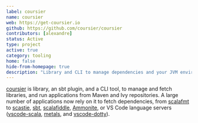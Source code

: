```yaml
---
label: coursier
name: coursier
web: https://get-coursier.io
github: https://github.com/coursier/coursier
contributors: [alexandre]
status: Active
type: project
active: true
category: tooling
home: false
hide-from-homepage: true
description: "Library and CLI to manage dependencies and your JVM environment."
---
```


[coursier](https://github.com/coursier/coursier) is library, an sbt plugin,
and a CLI tool, to manage and fetch libraries, and run applications from
Maven and Ivy repositories. A large number of applications now rely on it
to fetch dependencies, from [scalafmt](https://github.com/scalameta/scalafmt)
to [scastie](https://github.com/scalacenter/scastie),
[sbt](https://github.com/sbt/sbt),
[scalafiddle](https://scalafiddle.io),
[Ammonite](https://github.com/lihaoyi/Ammonite),
 or VS Code language servers
([vscode-scala](https://github.com/dragos/dragos-vscode-scala),
[metals](https://github.com/scalameta/metals), and
[vscode-dotty](https://github.com/lampepfl/dotty/tree/master/vscode-dotty)).
